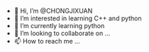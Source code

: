 - 👋 Hi, I’m @CHONGJIXUAN
- 👀 I’m interested in learning C++ and python
- 🌱 I’m currently learning python
- 💞️ I’m looking to collaborate on ...
- 📫 How to reach me ...

<!---
CHONGJIXUAN/CHONGJIXUAN is a ✨ special ✨ repository because its `README.md` (this file) appears on your GitHub profile.
You can click the Preview link to take a look at your changes.
--->
